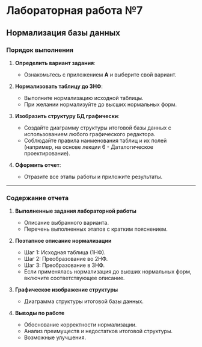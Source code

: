 # Лабораторная работа №7  

## Нормализация базы данных
 
### **Порядок выполнения**  

1. **Определить вариант задания**:  
   - Ознакомьтесь с приложением **А** и выберите свой вариант.  

2. **Нормализовать таблицу до 3НФ**:  
   - Выполните нормализацию исходной таблицы.  
   - При желании нормализуйте до высших нормальных форм.  

3. **Изобразить структуру БД графически**:  
   - Создайте диаграмму структуры итоговой базы данных с использованием любого графического редактора.  
   - Соблюдайте правила наименования таблиц и их полей (например, на основе лекции 6 - Даталогическое проектирование).  

4. **Оформить отчет**:  
   - Отразите все этапы работы и приложите результаты.  

---

### **Содержание отчета**  

1. **Выполненные задания лабораторной работы**  
   - Описание выбранного варианта.  
   - Перечень выполненных этапов с кратким пояснением.  

2. **Поэтапное описание нормализации**  
   - Шаг 1: Исходная таблица (1НФ).  
   - Шаг 2: Преобразование во 2НФ.  
   - Шаг 3: Преобразование в 3НФ.  
   - Если применялась нормализация до высших нормальных форм, включите соответствующее описание.  

3. **Графическое изображение структуры**  
   - Диаграмма структуры итоговой базы данных.  


4. **Выводы по работе**  
   - Обоснование корректности нормализации.  
   - Анализ преимуществ и недостатков итоговой структуры.  
   - Возможные улучшения.  

